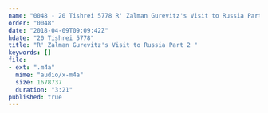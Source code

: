 ```yaml
---
name: "0048 - 20 Tishrei 5778 R' Zalman Gurevitz's Visit to Russia Part 2 "
order: "0048"
date: "2018-04-09T09:09:42Z"
hdate: "20 Tishrei 5778"
title: "R' Zalman Gurevitz's Visit to Russia Part 2 "
keywords: []
file:
- ext: ".m4a"
  mime: "audio/x-m4a"
  size: 1678737
  duration: "3:21"
published: true
---
```


